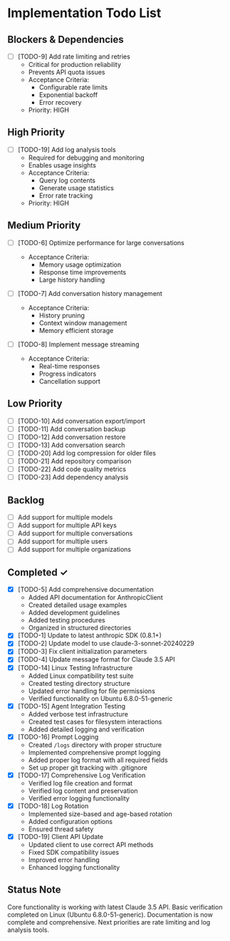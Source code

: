 # Implementation Todo List

## Blockers & Dependencies
- [ ] [TODO-9] Add rate limiting and retries
  - Critical for production reliability
  - Prevents API quota issues
  - Acceptance Criteria:
    - Configurable rate limits
    - Exponential backoff
    - Error recovery
  - Priority: HIGH

## High Priority
- [ ] [TODO-19] Add log analysis tools
  - Required for debugging and monitoring
  - Enables usage insights
  - Acceptance Criteria:
    - Query log contents
    - Generate usage statistics
    - Error rate tracking
  - Priority: HIGH

## Medium Priority
- [ ] [TODO-6] Optimize performance for large conversations
  - Acceptance Criteria:
    - Memory usage optimization
    - Response time improvements
    - Large history handling

- [ ] [TODO-7] Add conversation history management
  - Acceptance Criteria:
    - History pruning
    - Context window management
    - Memory efficient storage

- [ ] [TODO-8] Implement message streaming
  - Acceptance Criteria:
    - Real-time responses
    - Progress indicators
    - Cancellation support

## Low Priority
- [ ] [TODO-10] Add conversation export/import
- [ ] [TODO-11] Add conversation backup
- [ ] [TODO-12] Add conversation restore
- [ ] [TODO-13] Add conversation search
- [ ] [TODO-20] Add log compression for older files
- [ ] [TODO-21] Add repository comparison
- [ ] [TODO-22] Add code quality metrics
- [ ] [TODO-23] Add dependency analysis

## Backlog
- [ ] Add support for multiple models
- [ ] Add support for multiple API keys
- [ ] Add support for multiple conversations
- [ ] Add support for multiple users
- [ ] Add support for multiple organizations

## Completed ✓
- [x] [TODO-5] Add comprehensive documentation
  - Added API documentation for AnthropicClient
  - Created detailed usage examples
  - Added development guidelines
  - Added testing procedures
  - Organized in structured directories
- [x] [TODO-1] Update to latest anthropic SDK (0.8.1+)
- [x] [TODO-2] Update model to use claude-3-sonnet-20240229
- [x] [TODO-3] Fix client initialization parameters
- [x] [TODO-4] Update message format for Claude 3.5 API
- [x] [TODO-14] Linux Testing Infrastructure
  - Added Linux compatibility test suite
  - Created testing directory structure
  - Updated error handling for file permissions
  - Verified functionality on Ubuntu 6.8.0-51-generic
- [x] [TODO-15] Agent Integration Testing
  - Added verbose test infrastructure
  - Created test cases for filesystem interactions
  - Added detailed logging and verification
- [x] [TODO-16] Prompt Logging
  - Created `/logs` directory with proper structure
  - Implemented comprehensive prompt logging
  - Added proper log format with all required fields
  - Set up proper git tracking with .gitignore
- [x] [TODO-17] Comprehensive Log Verification
  - Verified log file creation and format
  - Verified log content and preservation
  - Verified error logging functionality
- [x] [TODO-18] Log Rotation
  - Implemented size-based and age-based rotation
  - Added configuration options
  - Ensured thread safety
- [x] [TODO-19] Client API Update
  - Updated client to use correct API methods
  - Fixed SDK compatibility issues
  - Improved error handling
  - Enhanced logging functionality

## Status Note
Core functionality is working with latest Claude 3.5 API. Basic verification completed on Linux (Ubuntu 6.8.0-51-generic). Documentation is now complete and comprehensive. Next priorities are rate limiting and log analysis tools. 
